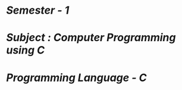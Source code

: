 <i><h1>Semester - 1</h1>
<h1>Subject : Computer Programming using C</h1>
<h1>Programming Language - C</h1></i>